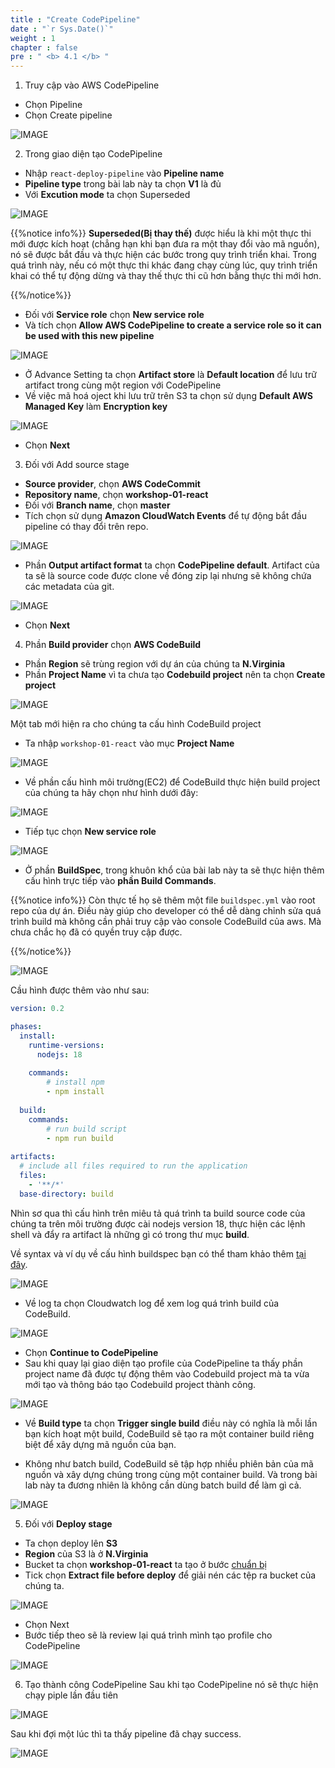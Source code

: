 ```yaml
---
title : "Create CodePipeline"
date : "`r Sys.Date()`"
weight : 1
chapter : false
pre : " <b> 4.1 </b> "
---
```


1. Truy cập vào AWS CodePipeline
- Chọn Pipeline
- Chọn Create pipeline

![IMAGE](/images/4-createCICD/4.1-createCodePipeline/001-createPipeline.png)

2. Trong giao diện tạo CodePipeline
- Nhập `react-deploy-pipeline` vào **Pipeline name**
- **Pipeline type** trong bài lab này ta chọn **V1** là đủ 
- Với **Excution mode** ta chọn Superseded

![IMAGE](/images/4-createCICD/4.1-createCodePipeline/002-createPipeline.png)

{{%notice info%}}
**Superseded(Bị thay thế)** được hiểu là khi một thực thi mới được kích hoạt (chẳng hạn khi bạn đưa ra một thay đổi vào mã nguồn), nó sẽ được bắt đầu và thực hiện các bước trong quy trình triển khai. Trong quá trình này, nếu có một thực thi khác đang chạy cùng lúc, quy trình triển khai có thể tự động dừng và thay thế thực thi cũ hơn bằng thực thi mới hơn.

{{%/notice%}}

- Đối với **Service role** chọn **New service role**
- Và tích chọn **Allow AWS CodePipeline to create a service role so it can be used with this new pipeline**

![IMAGE](/images/4-createCICD/4.1-createCodePipeline/003-createPipeline.png)

- Ở Advance Setting ta chọn **Artifact store** là **Default location** để lưu trữ artifact trong cùng một region với CodePipeline
- Về việc mã hoá oject khi lưu trữ trên S3 ta chọn sử dụng **Default AWS Managed Key** làm **Encryption key**

![IMAGE](/images/4-createCICD/4.1-createCodePipeline/004-createPipeline.png)

- Chọn **Next**

3. Đối với Add source stage
- **Source provider**, chọn **AWS CodeCommit**
- **Repository name**, chọn **workshop-01-react**
- Đối với **Branch name**, chọn **master**
- Tích chọn sử dụng **Amazon CloudWatch Events** để tự động bắt đầu pipeline có thay đổi trên repo.

![IMAGE](/images/4-createCICD/4.1-createCodePipeline/005-createPipeline.png)

- Phần **Output artifact format** ta chọn **CodePipeline default**. Artifact của ta sẽ là source code được clone về đóng zip lại nhưng sẽ không chứa các metadata của git.

![IMAGE](/images/4-createCICD/4.1-createCodePipeline/006-createPipeline.png)

- Chọn **Next**

4. Phần **Build provider** chọn **AWS CodeBuild**
- Phần **Region** sẽ trùng region với dự án của chúng ta **N.Virginia**
- Phần **Project Name** vì ta chưa tạo **Codebuild project** nên ta chọn **Create project**

![IMAGE](/images/4-createCICD/4.1-createCodePipeline/007-createPipeline.png)

Một tab mới hiện ra cho chúng ta cấu hình CodeBuild project
- Ta nhập `workshop-01-react` vào mục **Project Name**

![IMAGE](/images/4-createCICD/4.1-createCodePipeline/008-createPipeline.png)

- Về phần cấu hình môi trường(EC2) để CodeBuild thực hiện build project của chúng ta hãy chọn như hình dưới đây:

![IMAGE](/images/4-createCICD/4.1-createCodePipeline/009-createPipeline.png)

- Tiếp tục chọn **New service role**

![IMAGE](/images/4-createCICD/4.1-createCodePipeline/010-createPipeline.png)

- Ở phần **BuildSpec**, trong khuôn khổ của bài lab này ta sẽ thực hiện thêm cấu hình trực tiếp vào **phần Build Commands**. 

{{%notice info%}}
Còn thực tế họ sẽ thêm một file `buildspec.yml` vào root repo của dự án. Điều này giúp cho developer có thể dễ dàng chỉnh sửa quá trình build mà không cần phải truy cập vào console CodeBuild của aws.
Mà chưa chắc họ đã có quyền truy cập được.

{{%/notice%}}

![IMAGE](/images/4-createCICD/4.1-createCodePipeline/011-createPipeline.png)

Cầu hình được thêm vào như sau:
```yml
version: 0.2

phases:
  install:
    runtime-versions:
      nodejs: 18
   
    commands:
        # install npm
        - npm install
       
  build:
    commands:
        # run build script
        - npm run build
     
artifacts:
  # include all files required to run the application
  files:
    - '**/*'
  base-directory: build
```

Nhìn sơ qua thì cấu hình trên miêu tả quá trình ta build source code của chúng ta trên môi trường được cài nodejs version 18, thực hiện các lệnh shell và đẩy ra artifact là những gì có trong thư mục **build**.

Về syntax và ví dụ về cấu hình buildspec bạn có thể tham khảo thêm [tại đây](https://docs.aws.amazon.com/codebuild/latest/userguide/build-spec-ref.html).

![IMAGE](/images/4-createCICD/4.1-createCodePipeline/012-createPipeline.png)

- Về log ta chọn Cloudwatch log để xem log quá trình build của CodeBuild.

![IMAGE](/images/4-createCICD/4.1-createCodePipeline/013-createPipeline.png)

- Chọn **Continue to CodePipeline**
- Sau khi quay lại giao diện tạo profile của CodePipeline ta thấy phần project name đã được tự động thêm vào Codebuild project mà ta vừa mới tạo và thông báo tạo Codebuild project thành công.

![IMAGE](/images/4-createCICD/4.1-createCodePipeline/014-createPipeline.png)

- Về **Build type** ta chọn **Trigger single build** điều này có nghĩa là mỗi lần bạn kích hoạt một build, CodeBuild sẽ tạo ra một container build riêng biệt để xây dựng mã nguồn của bạn. 

- Không như batch build, CodeBuild sẽ tập hợp nhiều phiên bản của mã nguồn và xây dựng chúng trong cùng một container build. Và trong bài lab này ta đương nhiên là không cần dùng batch build để làm gì cả.

![IMAGE](/images/4-createCICD/4.1-createCodePipeline/015-createPipeline.png)

5. Đối với **Deploy stage**
- Ta chọn deploy lên **S3**
- **Region** của S3 là ở **N.Virginia**
- Bucket ta chọn **workshop-01-react** ta tạo ở bước [chuẩn bị]()
- Tick chọn **Extract file before deploy** để giải nén các tệp ra bucket của chúng ta.

![IMAGE](/images/4-createCICD/4.1-createCodePipeline/016-createPipeline.png)

- Chọn Next
- Bước tiếp theo sẽ là review lại quá trình mình tạo profile cho CodePipeline

![IMAGE](/images/4-createCICD/4.1-createCodePipeline/017-createPipeline.png)

6. Tạo thành công CodePipeline
Sau khi tạo CodePipeline nó sẽ thực hiện chạy piple lần đầu tiên 

![IMAGE](/images/4-createCICD/4.1-createCodePipeline/018-createPipeline.png)

Sau khi đợi một lúc thì ta thấy pipeline đã chạy success.

![IMAGE](/images/4-createCICD/4.1-createCodePipeline/019-createPipeline.png)


